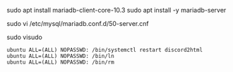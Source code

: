 sudo apt install mariadb-client-core-10.3
sudo apt install -y mariadb-server

sudo vi /etc/mysql/mariadb.conf.d/50-server.cnf

sudo visudo
```text
ubuntu ALL=(ALL) NOPASSWD: /bin/systemctl restart discord2html
ubuntu ALL=(ALL) NOPASSWD: /bin/ln
ubuntu ALL=(ALL) NOPASSWD: /bin/rm
```